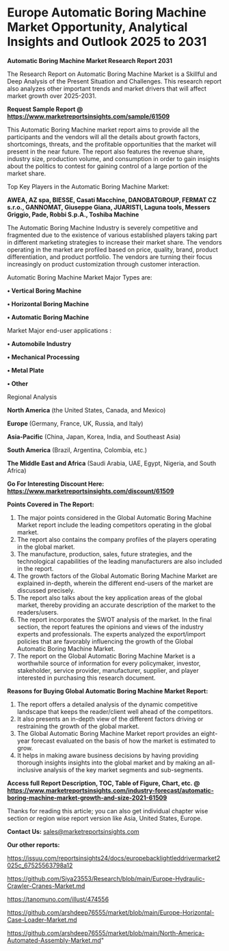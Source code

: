  # Europe Automatic Boring Machine Market Opportunity, Analytical Insights and Outlook 2025 to 2031

<strong>Automatic Boring Machine Market Research Report 2031</strong>

The Research Report on Automatic Boring Machine Market is a Skillful and Deep Analysis of the Present Situation and Challenges. This research report also analyzes other important trends and market drivers that will affect market growth over 2025-2031.

<strong>Request Sample Report @ <a href=https://www.marketreportsinsights.com/sample/61509>https://www.marketreportsinsights.com/sample/61509</a></strong>

This Automatic Boring Machine market report aims to provide all the participants and the vendors will all the details about growth factors, shortcomings, threats, and the profitable opportunities that the market will present in the near future. The report also features the revenue share, industry size, production volume, and consumption in order to gain insights about the politics to contest for gaining control of a large portion of the market share.

Top Key Players in the Automatic Boring Machine Market:

<strong>AWEA, AZ spa, BIESSE, Casati Macchine, DANOBATGROUP, FERMAT CZ s.r.o., GANNOMAT, Giuseppe Giana, JUARISTI, Laguna tools, Messers Griggio, Pade, Robbi S.p.A., Toshiba Machine</strong>

The Automatic Boring Machine Industry is severely competitive and fragmented due to the existence of various established players taking part in different marketing strategies to increase their market share. The vendors operating in the market are profiled based on price, quality, brand, product differentiation, and product portfolio. The vendors are turning their focus increasingly on product customization through customer interaction.

Automatic Boring Machine Market Major Types are:

<strong>• Vertical Boring Machine

• Horizontal Boring Machine

• Automatic Boring Machine</strong>

Market Major end-user applications :

<strong>• Automobile Industry

• Mechanical Processing

• Metal Plate

• Other</strong>

Regional Analysis

</u><strong><b>North America</b></strong> (the United States, Canada, and Mexico)

<strong><b>Europe </b></strong>(Germany, France, UK, Russia, and Italy)

<strong><b>Asia-Pacific</b></strong> (China, Japan, Korea, India, and Southeast Asia)

<strong><b>South America</b></strong> (Brazil, Argentina, Colombia, etc.)

<strong><b>The Middle East and Africa</b></strong> (Saudi Arabia, UAE, Egypt, Nigeria, and South Africa)

<strong>Go For Interesting Discount Here: <a href=https://www.marketreportsinsights.com/discount/61509>https://www.marketreportsinsights.com/discount/61509</a></strong>

<strong>Points Covered in The Report:</strong>
<ol>
  <li>The major points considered in the Global Automatic Boring Machine Market report include the leading competitors operating in the global market.</li>
  <li>The report also contains the company profiles of the players operating in the global market.</li>
  <li>The manufacture, production, sales, future strategies, and the technological capabilities of the leading manufacturers are also included in the report.</li>
  <li>The growth factors of the Global Automatic Boring Machine Market are explained in-depth, wherein the different end-users of the market are discussed precisely.</li>
  <li>The report also talks about the key application areas of the global market, thereby providing an accurate description of the market to the readers/users.</li>
  <li>The report incorporates the SWOT analysis of the market. In the final section, the report features the opinions and views of the industry experts and professionals. The experts analyzed the export/import policies that are favorably influencing the growth of the Global Automatic Boring Machine Market.</li>
  <li>The report on the Global Automatic Boring Machine Market is a worthwhile source of information for every policymaker, investor, stakeholder, service provider, manufacturer, supplier, and player interested in purchasing this research document.</li>
</ol>
<strong>Reasons for Buying Global Automatic Boring Machine Market Report:</strong>

<ol>
  <li>The report offers a detailed analysis of the dynamic competitive landscape that keeps the reader/client well ahead of the competitors.</li>
  <li>It also presents an in-depth view of the different factors driving or restraining the growth of the global market.</li>
  <li>The Global Automatic Boring Machine Market report provides an eight-year forecast evaluated on the basis of how the market is estimated to grow.</li>
  <li>It helps in making aware business decisions by having providing thorough insights insights into the global market and by making an all-inclusive analysis of the key market segments and sub-segments.</li>
</ol>
<strong>Access full Report Description, TOC, Table of Figure, Chart, etc. @ <a href=https://www.marketreportsinsights.com/industry-forecast/automatic-boring-machine-market-growth-and-size-2021-61509>https://www.marketreportsinsights.com/industry-forecast/automatic-boring-machine-market-growth-and-size-2021-61509</a></strong>


Thanks for reading this article; you can also get individual chapter wise section or region wise report version like Asia, United States, Europe.

<strong>Contact Us:</strong>
sales@marketreportsinsights.com

<strong>Our other reports:</strong>

<a href=https://issuu.com/reportsinsights24/docs/europebacklightleddrivermarket2025c_67525563798a12>https://issuu.com/reportsinsights24/docs/europebacklightleddrivermarket2025c_67525563798a12</a>

<a href=https://github.com/Siya23553/Research/blob/main/Europe-Hydraulic-Crawler-Cranes-Market.md>https://github.com/Siya23553/Research/blob/main/Europe-Hydraulic-Crawler-Cranes-Market.md</a>

<a href=https://tanomuno.com/illust/474556>https://tanomuno.com/illust/474556</a>

<a href=https://github.com/arshdeep76555/market/blob/main/Europe-Horizontal-Case-Loader-Market.md>https://github.com/arshdeep76555/market/blob/main/Europe-Horizontal-Case-Loader-Market.md</a>

<a href=https://github.com/arshdeep76555/market/blob/main/North-America-Automated-Assembly-Market.md>https://github.com/arshdeep76555/market/blob/main/North-America-Automated-Assembly-Market.md</a>"
